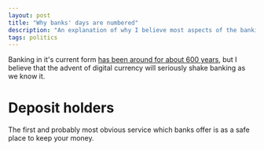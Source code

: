 ```yaml
---
layout: post
title: "Why banks' days are numbered"
description: "An explanation of why I believe most aspects of the banking system are out-dated, and banks in their current form aren't long for this world."
tags: politics
---
```


Banking in it's current form [has been around for about 600 years](http://en.wikipedia.org/wiki/History_of_banking), but I believe that the advent of digital currency will seriously shake banking as we know it.

Deposit holders
===

The first and probably most obvious service which banks offer is as a safe place to keep your money. 

